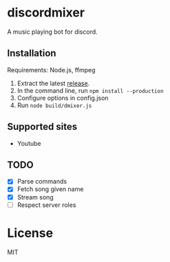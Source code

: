 # discordmixer

A music playing bot for discord.

## Installation

Requirements: Node.js, ffmpeg

1. Extract the latest [release](https://github.com/subnomo/discordmixer/releases).
2. In the command line, run `npm install --production`
3. Configure options in config.json
4. Run `node build/dmixer.js`

## Supported sites

- Youtube

## TODO

- [x] Parse commands
- [x] Fetch song given name
- [x] Stream song
- [ ] Respect server roles

# License

MIT